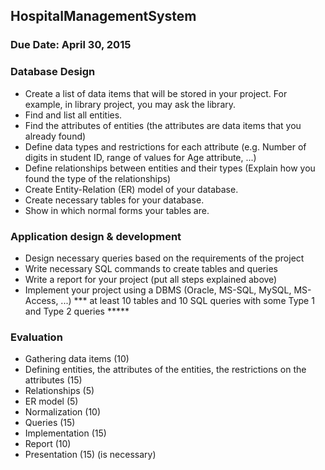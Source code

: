 ## HospitalManagementSystem
### Due Date: April 30, 2015

### Database Design
- Create a list of data items that will be stored in your project. For example, in
library project, you may ask the library.
- Find and list all entities.
- Find the attributes of entities (the attributes are data items that you already
found)
- Define data types and restrictions for each attribute (e.g. Number of digits in
student ID, range of values for Age attribute, ...)
- Define relationships between entities and their types (Explain how you found
the type of the relationships)
- Create Entity-Relation (ER) model of your database.
- Create necessary tables for your database.
- Show in which normal forms your tables are.


### Application design & development
- Design necessary queries based on the requirements of the project
- Write necessary SQL commands to create tables and queries
- Write a report for your project (put all steps explained above)
- Implement your project using a DBMS (Oracle, MS-SQL, MySQL, MS-Access,
...)
*** at least 10 tables and 10 SQL queries with some Type 1 and Type 2 queries *****


### Evaluation
- Gathering data items (10)
- Defining entities, the attributes of the entities, the restrictions on the attributes (15)
- Relationships (5)
- ER model (5)
- Normalization (10)
- Queries (15)
- Implementation (15)
- Report (10)
- Presentation (15) (is necessary)

